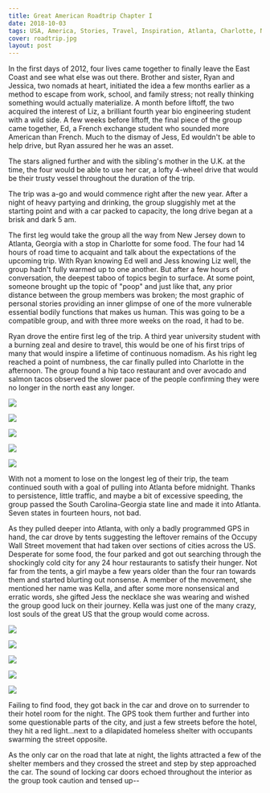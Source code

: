 ```yaml
---
title: Great American Roadtrip Chapter I
date: 2018-10-03
tags: USA, America, Stories, Travel, Inspiration, Atlanta, Charlotte, North Carolina, Roadtrip
cover: roadtrip.jpg
layout: post
---
```


<span class="first-letter">I</span>n the first days of 2012, four lives came together to finally leave the East Coast and see what else was out there. Brother and sister, Ryan and Jessica, two nomads at heart, initiated the idea a few months earlier as a method to escape from work, school, and family stress; not really thinking something would actually materialize. A month before liftoff, the two acquired the interest of Liz, a brilliant fourth year bio engineering student with a wild side. A few weeks before liftoff, the final piece of the group came together, Ed, a French exchange student who sounded more American than French. Much to the dismay of Jess, Ed wouldn't be able to help drive, but Ryan assured her he was an asset.

The stars aligned further and with the sibling's mother in the U.K. at the time, the four would be able to use her car, a lofty 4-wheel drive that would be their trusty vessel throughout the duration of the trip.

The trip was a-go and would commence right after the new year. After a night of heavy partying and drinking, the group sluggishly met at the starting point and with a car packed to capacity, the long drive began at a brisk and dark 5 am.

The first leg would take the group all the way from New Jersey down to Atlanta, Georgia with a stop in Charlotte for some food. The four had 14 hours of road time to acquaint and talk about the expectations of the upcoming trip. With Ryan knowing Ed well and Jess knowing Liz well, the group hadn't fully warmed up to one another. But after a few hours of conversation, the deepest taboo of topics begin to surface. At some point, someone brought up the topic of "poop" and just like that, any prior distance between the group members was broken; the most graphic of personal stories providing an inner glimpse of one of the more vulnerable essential bodily functions that makes us human. This was going to be a compatible group, and with three more weeks on the road, it had to be.

Ryan drove the entire first leg of the trip. A third year university student with a burning zeal and desire to travel, this would be one of his first trips of many that would inspire a lifetime of continuous nomadism. As his right leg reached a point of numbness, the car finally pulled into Charlotte in the afternoon. The group found a hip taco restaurant and over avocado and salmon tacos observed the slower pace of the people confirming they were no longer in the north east any longer.

![](https://res.cloudinary.com/dofuzeof4/image/upload/v1538588304/The%20Hopeless%20Roamantic/USA/Roadtrip/roadtrip-1-1.jpg)

![](https://res.cloudinary.com/dofuzeof4/image/upload/v1538588304/The%20Hopeless%20Roamantic/USA/Roadtrip/roadtrip-1-2.jpg)

![](https://res.cloudinary.com/dofuzeof4/image/upload/v1538588304/The%20Hopeless%20Roamantic/USA/Roadtrip/roadtrip-1-3.jpg)

![](https://res.cloudinary.com/dofuzeof4/image/upload/v1538588304/The%20Hopeless%20Roamantic/USA/Roadtrip/roadtrip-1-4.jpg)

![](https://res.cloudinary.com/dofuzeof4/image/upload/v1538588304/The%20Hopeless%20Roamantic/USA/Roadtrip/roadtrip-1-5.jpg)

With not a moment to lose on the longest leg of their trip, the team continued south with a goal of pulling into Atlanta before midnight. Thanks to persistence, little traffic, and maybe a bit of excessive speeding, the group passed the South Carolina-Georgia state line and made it into Atlanta. Seven states in fourteen hours, not bad.

As they pulled deeper into Atlanta, with only a badly programmed GPS in hand, the car drove by tents suggesting the leftover remains of the Occupy Wall Street movement that had taken over sections of cities across the US. Desperate for some food, the four parked and got out searching through the shockingly cold city for any 24 hour restaurants to satisfy their hunger. Not far from the tents, a girl maybe a few years older than the four ran towards them and started blurting out nonsense. A member of the movement, she mentioned her name was Kella, and after some more nonsensical and erratic words, she gifted Jess the necklace she was wearing and wished the group good luck on their journey. Kella was just one of the many crazy, lost souls of the great US that the group would come across.

![](https://res.cloudinary.com/dofuzeof4/image/upload/v1538588304/The%20Hopeless%20Roamantic/USA/Roadtrip/roadtrip-1-6.jpg)

![](https://res.cloudinary.com/dofuzeof4/image/upload/v1538588304/The%20Hopeless%20Roamantic/USA/Roadtrip/roadtrip-1-7.jpg)

![](https://res.cloudinary.com/dofuzeof4/image/upload/v1538588304/The%20Hopeless%20Roamantic/USA/Roadtrip/roadtrip-1-8.jpg)

![](https://res.cloudinary.com/dofuzeof4/image/upload/v1538588304/The%20Hopeless%20Roamantic/USA/Roadtrip/roadtrip-1-9.jpg)

![](https://res.cloudinary.com/dofuzeof4/image/upload/v1538588304/The%20Hopeless%20Roamantic/USA/Roadtrip/roadtrip-1-10.jpg)

Failing to find food, they got back in the car and drove on to surrender to their hotel room for the night. The GPS took them further and further into some questionable parts of the city, and just a few streets before the hotel, they hit a red light...next to a dilapidated homeless shelter with occupants swarming the street opposite.

As the only car on the road that late at night, the lights attracted a few of the shelter members and they crossed the street and step by step approached the car. The sound of locking car doors echoed throughout the interior as the group took caution and tensed up--
